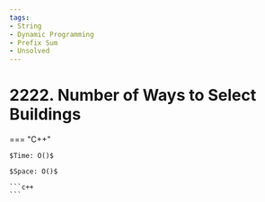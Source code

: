 ```yaml
---
tags:
- String
- Dynamic Programming
- Prefix Sum
- Unsolved
---
```



# 2222. Number of Ways to Select Buildings

=== "C++"

    $Time: O()$

    $Space: O()$

    ```c++
    ```